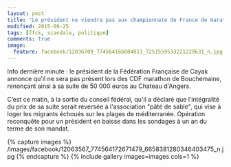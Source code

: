 ```yaml
---
layout: post
title: "Le président ne viendra pas aux championnate de France de marathon"
modified: 2015-09-25
tags: [ffck, scandale, politique]
comments: true
image:
  feature: facebook/12036709_774564166004813_7251559533221229631_n.jpg
---
```


Info dernière minute : le président de la Fédération Française de Cayak annonce qu'il ne sera pas présent lors des CDF marathon de Bouchemaine, renonçant ainsi à sa suite de 50 000 euros au Chateau d'Angers.

C’est ce matin, à la sortie du conseil fédéral, qu'il a déclaré que l’intégralité du prix de sa suite serait reversée à l'association "pâté de sable", qui vise à loger les migrants échoués sur les plages de méditerranée. Opération reconquête pour un président en baisse dans les sondages à un an du terme de son mandat.

{% capture images %}
/images/facebook/12063567_774564172671479_6658381280346403475_n.jpg
{% endcapture %}
{% include gallery images=images cols=1 %}
